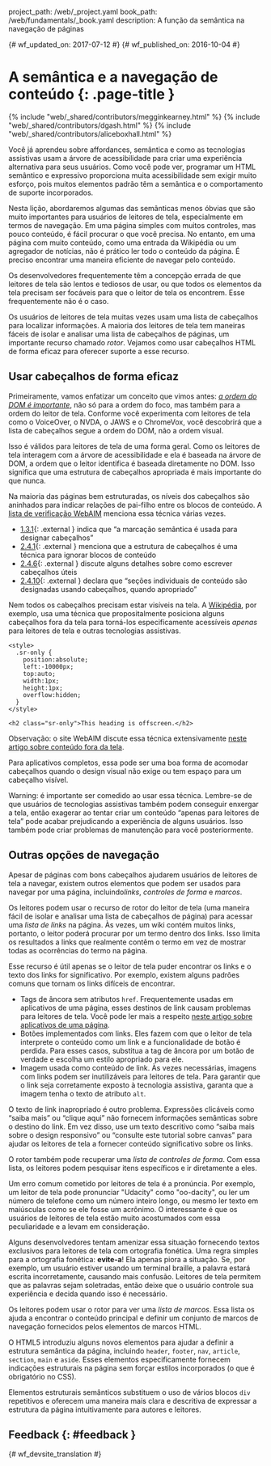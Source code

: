 project_path: /web/_project.yaml book_path: /web/fundamentals/_book.yaml description: A função da semântica na navegação de páginas

{# wf_updated_on: 2017-07-12 #} {# wf_published_on: 2016-10-04 #}

# A semântica e a navegação de conteúdo {: .page-title }

{% include "web/_shared/contributors/megginkearney.html" %} {% include "web/_shared/contributors/dgash.html" %} {% include "web/_shared/contributors/aliceboxhall.html" %}

Você já aprendeu sobre affordances, semântica e como as tecnologias assistivas usam a árvore de acessibilidade para criar uma experiência alternativa para seus usuários. Como você pode ver, programar um HTML semântico e expressivo proporciona muita acessibilidade sem exigir muito esforço, pois muitos elementos padrão têm a semântica e o comportamento de suporte incorporados.

Nesta lição, abordaremos algumas das semânticas menos óbvias que são muito importantes para usuários de leitores de tela, especialmente em termos de navegação. Em uma página simples com muitos controles, mas pouco conteúdo, é fácil procurar o que você precisa. No entanto, em uma página com muito conteúdo, como uma entrada da Wikipédia ou um agregador de notícias, não é prático ler todo o conteúdo da página. É preciso encontrar uma maneira eficiente de navegar pelo conteúdo.

Os desenvolvedores frequentemente têm a concepção errada de que leitores de tela são lentos e tediosos de usar, ou que todos os elementos da tela precisam ser focáveis para que o leitor de tela os encontrem. Esse frequentemente não é o caso.

Os usuários de leitores de tela muitas vezes usam uma lista de cabeçalhos para localizar informações. A maioria dos leitores de tela tem maneiras fáceis de isolar e analisar uma lista de cabeçalhos de páginas, um importante recurso chamado *rotor*. Vejamos como usar cabeçalhos HTML de forma eficaz para oferecer suporte a esse recurso.

## Usar cabeçalhos de forma eficaz

Primeiramente, vamos enfatizar um conceito que vimos antes: [*a ordem do DOM é importante*](/web/fundamentals/accessibility/focus/dom-order-matters), não só para a ordem do foco, mas também para a ordem do leitor de tela. Conforme você experimenta com leitores de tela como o VoiceOver, o NVDA, o JAWS e o ChromeVox, você descobrirá que a lista de cabeçalhos segue a ordem do DOM, não a ordem visual.

Isso é válidos para leitores de tela de uma forma geral. Como os leitores de tela interagem com a árvore de acessibilidade e ela é baseada na árvore de DOM, a ordem que o leitor identifica é baseada diretamente no DOM. Isso significa que uma estrutura de cabeçalhos apropriada é mais importante do que nunca.

Na maioria das páginas bem estruturadas, os níveis dos cabeçalhos são aninhados para indicar relações de pai-filho entre os blocos de conteúdo. A [lista de verificação WebAIM](http://webaim.org/standards/wcag/checklist) menciona essa técnica várias vezes.

- [1.3.1](http://webaim.org/standards/wcag/checklist#sc1.3.1){: .external } indica que “a marcação semântica é usada para designar cabeçalhos”
- [2.4.1](http://webaim.org/standards/wcag/checklist#sc2.4.1){: .external } menciona que a estrutura de cabeçalhos é uma técnica para ignorar blocos de conteúdo
- [2.4.6](http://webaim.org/standards/wcag/checklist#sc2.4.6){: .external } discute alguns detalhes sobre como escrever cabeçalhos úteis
- [2.4.10](http://webaim.org/standards/wcag/checklist#sc2.4.10){: .external } declara que “seções individuais de conteúdo são designadas usando cabeçalhos, quando apropriado”

Nem todos os cabeçalhos precisam estar visíveis na tela. A [Wikipédia](https://www.wikipedia.org/), por exemplo, usa uma técnica que propositalmente posiciona alguns cabeçalhos fora da tela para torná-los especificamente acessíveis *apenas* para leitores de tela e outras tecnologias assistivas.

    <style>
      .sr-only {
        position:absolute;
        left:-10000px;
        top:auto;
        width:1px;
        height:1px;
        overflow:hidden;
      }
    </style>
    
    <h2 class="sr-only">This heading is offscreen.</h2>
    

Observação: o site WebAIM discute essa técnica extensivamente [neste artigo sobre conteúdo fora da tela](http://webaim.org/techniques/css/invisiblecontent/).

Para aplicativos completos, essa pode ser uma boa forma de acomodar cabeçalhos quando o design visual não exige ou tem espaço para um cabeçalho visível.

Warning: é importante ser comedido ao usar essa técnica. Lembre-se de que usuários de tecnologias assistivas também podem conseguir enxergar a tela, então exagerar ao tentar criar um conteúdo “apenas para leitores de tela” pode acabar prejudicando a experiência de alguns usuários. Isso também pode criar problemas de manutenção para você posteriormente.

## Outras opções de navegação

Apesar de páginas com bons cabeçalhos ajudarem usuários de leitores de tela a navegar, existem outros elementos que podem ser usados para navegar por uma página, incluindo*links*, *controles de forma* e *marcos*.

Os leitores podem usar o recurso de rotor do leitor de tela (uma maneira fácil de isolar e analisar uma lista de cabeçalhos de página) para acessar uma *lista de links* na página. Às vezes, um wiki contém muitos links, portanto, o leitor poderá procurar por um termo dentro dos links. Isso limita os resultados a links que realmente contêm o termo em vez de mostrar todas as ocorrências do termo na página.

Esse recurso é útil apenas se o leitor de tela puder encontrar os links e o texto dos links for significativo. Por exemplo, existem alguns padrões comuns que tornam os links difíceis de encontrar.

- Tags de âncora sem atributos `href`. Frequentemente usadas em aplicativos de uma página, esses destinos de link causam problemas para leitores de tela. Você pode ler mais a respeito [neste artigo sobre aplicativos de uma página](http://neugierig.org/software/blog/2014/02/single-page-app-links.html).
- Botões implementados com links. Eles fazem com que o leitor de tela interprete o conteúdo como um link e a funcionalidade de botão é perdida. Para esses casos, substitua a tag de âncora por um botão de verdade e escolha um estilo apropriado para ele.
- Imagem usada como conteúdo de link. Às vezes necessárias, imagens com links podem ser inutilizáveis para leitores de tela. Para garantir que o link seja corretamente exposto à tecnologia assistiva, garanta que a imagem tenha o texto de atributo `alt`.

O texto de link inapropriado é outro problema. Expressões clicáveis como “saiba mais” ou “clique aqui” não fornecem informações semânticas sobre o destino do link. Em vez disso, use um texto descritivo como “saiba mais sobre o design responsivo” ou “consulte este tutorial sobre canvas” para ajudar os leitores de tela a fornecer conteúdo significativo sobre os links.

O rotor também pode recuperar uma *lista de controles de forma*. Com essa lista, os leitores podem pesquisar itens específicos e ir diretamente a eles.

Um erro comum cometido por leitores de tela é a pronúncia. Por exemplo, um leitor de tela pode pronunciar "Udacity" como "oo-dacity", ou ler um número de telefone como um número inteiro longo, ou mesmo ler texto em maiúsculas como se ele fosse um acrônimo. O interessante é que os usuários de leitores de tela estão muito acostumados com essa peculiaridade e a levam em consideração.

Alguns desenvolvedores tentam amenizar essa situação fornecendo textos exclusivos para leitores de tela com ortografia fonética. Uma regra simples para a ortografia fonética: **evite-a**! Ela apenas piora a situação. Se, por exemplo, um usuário estiver usando um terminal braille, a palavra estará escrita incorretamente, causando mais confusão. Leitores de tela permitem que as palavras sejam soletradas, então deixe que o usuário controle sua experiência e decida quando isso é necessário.

Os leitores podem usar o rotor para ver uma *lista de marcos*. Essa lista os ajuda a encontrar o conteúdo principal e definir um conjunto de marcos de navegação fornecidos pelos elementos de marcos HTML.

O HTML5 introduziu alguns novos elementos para ajudar a definir a estrutura semântica da página, incluindo `header`, `footer`, `nav`, `article`, `section`, `main` e `aside`. Esses elementos especificamente fornecem indicações estruturais na página sem forçar estilos incorporados (o que é obrigatório no CSS).

Elementos estruturais semânticos substituem o uso de vários blocos `div` repetitivos e oferecem uma maneira mais clara e descritiva de expressar a estrutura da página intuitivamente para autores e leitores.

## Feedback {: #feedback }

{# wf_devsite_translation #}